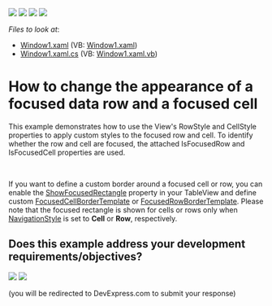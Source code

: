 <!-- default badges list -->
![](https://img.shields.io/endpoint?url=https://codecentral.devexpress.com/api/v1/VersionRange/128648824/14.1.3%2B)
[![](https://img.shields.io/badge/Open_in_DevExpress_Support_Center-FF7200?style=flat-square&logo=DevExpress&logoColor=white)](https://supportcenter.devexpress.com/ticket/details/E1627)
[![](https://img.shields.io/badge/📖_How_to_use_DevExpress_Examples-e9f6fc?style=flat-square)](https://docs.devexpress.com/GeneralInformation/403183)
[![](https://img.shields.io/badge/💬_Leave_Feedback-feecdd?style=flat-square)](#does-this-example-address-your-development-requirementsobjectives)
<!-- default badges end -->
<!-- default file list -->
*Files to look at*:

* [Window1.xaml](./CS/DXGrid_ChangeRowAppearance/Window1.xaml) (VB: [Window1.xaml](./VB/DXGrid_ChangeRowAppearance/Window1.xaml))
* [Window1.xaml.cs](./CS/DXGrid_ChangeRowAppearance/Window1.xaml.cs) (VB: [Window1.xaml.vb](./VB/DXGrid_ChangeRowAppearance/Window1.xaml.vb))
<!-- default file list end -->
# How to change the appearance of a focused data row and a focused cell


<p>This example demonstrates how to use the View's RowStyle and CellStyle properties to apply custom styles to the focused row and cell. To identify whether the row and cell are focused, the attached IsFocusedRow and IsFocusedCell properties are used.</p>

<br/>

If you want to define a custom border around a focused cell or row, you can enable the [ShowFocusedRectangle](https://documentation.devexpress.com/WPF/DevExpress.Xpf.Grid.DataViewBase.ShowFocusedRectangle.property) property in your TableView and define custom [FocusedCellBorderTemplate](https://documentation.devexpress.com/WPF/DevExpress.Xpf.Grid.DataViewBase.FocusedCellBorderTemplate.property) or [FocusedRowBorderTemplate](https://documentation.devexpress.com/WPF/DevExpress.Xpf.Grid.TableView.FocusedRowBorderTemplate.property). Please note that the focused rectangle is shown for cells or rows only when [NavigationStyle](https://documentation.devexpress.com/WPF/DevExpress.Xpf.Grid.DataViewBase.NavigationStyle.property) is set to **Cell** or **Row**, respectively.

<!-- feedback -->
## Does this example address your development requirements/objectives?

[<img src="https://www.devexpress.com/support/examples/i/yes-button.svg"/>](https://www.devexpress.com/support/examples/survey.xml?utm_source=github&utm_campaign=wpf-data-grid-change-appearance-of-focused-rows-and-cells&~~~was_helpful=yes) [<img src="https://www.devexpress.com/support/examples/i/no-button.svg"/>](https://www.devexpress.com/support/examples/survey.xml?utm_source=github&utm_campaign=wpf-data-grid-change-appearance-of-focused-rows-and-cells&~~~was_helpful=no)

(you will be redirected to DevExpress.com to submit your response)
<!-- feedback end -->
